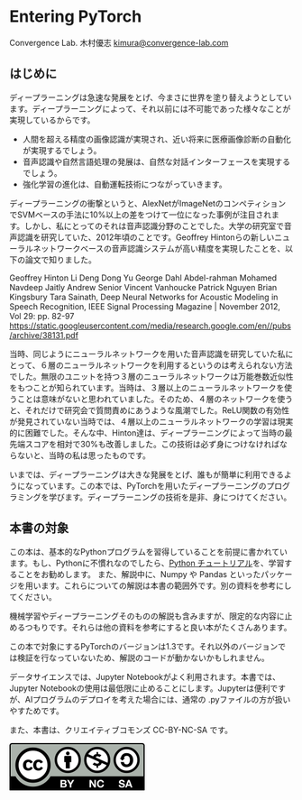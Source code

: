 # Entering PyTorch

Convergence Lab. 木村優志 [kimura@convergence-lab.com](mailto:kimura@convergence-lab.com)



## はじめに

ディープラーニングは急速な発展をとげ、今まさに世界を塗り替えようとしています。ディープラーニングによって、それ以前には不可能であった様々なことが実現しているからです。

- 人間を超える精度の画像認識が実現され、近い将来に医療画像診断の自動化が実現するでしょう。
- 音声認識や自然言語処理の発展は、自然な対話インターフェースを実現するでしょう。
- 強化学習の進化は、自動運転技術につながっていきます。

ディープラーニングの衝撃というと、AlexNetがImageNetのコンペティションでSVMベースの手法に10%以上の差をつけて一位になった事例が注目されます。しかし、私にとってのそれは音声認識分野のことでした。大学の研究室で音声認識を研究していた、2012年頃のことです。Geoffrey Hintonらの新しいニューラルネットワークベースの音声認識システムが高い精度を実現したことを、以下の論文で知りました。

Geoffrey Hinton Li Deng Dong Yu George Dahl Abdel-rahman Mohamed Navdeep Jaitly Andrew Senior Vincent Vanhoucke Patrick Nguyen Brian Kingsbury Tara Sainath, Deep Neural Networks for Acoustic Modeling in Speech Recognition, IEEE Signal Processing Magazine | November 2012, Vol 29: pp. 82-97
https://static.googleusercontent.com/media/research.google.com/en//pubs/archive/38131.pdf


当時、同じようにニューラルネットワークを用いた音声認識を研究していた私にとって、６層のニューラルネットワークを利用するというのは考えられない方法でした。無限のユニットを持つ３層のニューラルネットワークは万能巻数近似性をもつことが知られています。当時は、３層以上のニューラルネットワークを使うことは意味がないと思われていました。そのため、４層のネットワークを使うと、それだけで研究会で質問責めにあうような風潮でした。ReLU関数の有効性が発見されていない当時では、４層以上のニューラルネットワークの学習は現実的に困難でした。そんな中、Hinton達は、ディープラーニングによって当時の最先端スコアを相対で30%も改善しました。この技術は必ず身につけなければならないと、当時の私は思ったものです。

いまでは、ディープラーニングは大きな発展をとげ、誰もが簡単に利用できるようになっています。この本では、PyTorchを用いたディープラーニングのプログラミングを学びます。ディープラーニングの技術を是非、身につけてください。

## 本書の対象

この本は、基本的なPythonプログラムを習得していることを前提に書かれています。もし、Pythonに不慣れなのでしたら、[Python チュートリアル](https://docs.python.org/ja/3/tutorial/)を、学習することをお勧めします。
また、解説中に、Numpy や Pandas といったパッケージを用います。これらについての解説は本書の範囲外です。別の資料を参考にしてください。

機械学習やディープラーニングそのものの解説も含みますが、限定的な内容に止めるつもりです。それらは他の資料を参考にすると良い本がたくさんあります。

この本で対象にするPyTorchのバージョンは1.3です。それ以外のバージョンでは検証を行なっていないため、解説のコードが動かないかもしれません。

データサイエンスでは、Jupyter Notebookがよく利用されます。本書では、Jupyter Notebookの使用は最低限に止めることにします。Jupyterは便利ですが、AIプログラムのデプロイを考えた場合には、通常の .pyファイルの方が扱いやすためです。

また、本書は、クリエイティブコモンズ CC-BY-NC-SA です。

[![CC-BY-NC-SA](imgs/Cc-by-nc-sa_icon.svg)](https://creativecommons.org/licenses/by-nc-sa/2.1/jp/)


